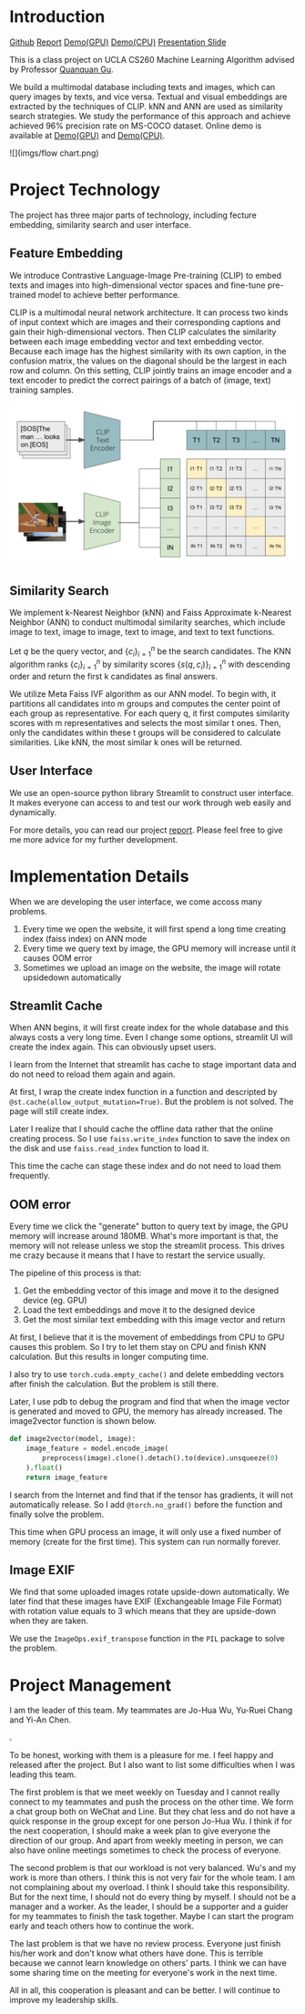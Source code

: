 # Introduction

[Github](https://github.com/zyhhhy/Vectorized-Similarity-Search-in-Multi-modal-Databases) [Report](https://github.com/zyhhhy/Vectorized-Similarity-Search-in-Multi-modal-Databases/blob/main/report/Vectorized%20Similarity%20Search%20in%20Multi-modal%20Databases.pdf) [Demo(GPU)](http://18.237.16.206:8501/) [Demo(CPU)](http://34.168.201.92:8501/) [Presentation Slide](https://github.com/zyhhhy/Vectorized-Similarity-Search-in-Multi-modal-Databases/blob/main/presentation/Final%20Project%20ver2.pptx.pdf)

This is a class project on UCLA CS260 Machine Learning Algorithm advised by Professor [Quanquan Gu](https://web.cs.ucla.edu/~qgu/).

We build a multimodal database including texts and images, which can query images by texts, and vice versa. Textual and visual embeddings are extracted by the techniques of CLIP. kNN and ANN are used as similarity search strategies. We study the performance of this approach and achieve achieved 96% precision rate on MS-COCO dataset. Online demo is available at [Demo(GPU)](http://18.237.16.206:8501/) and [Demo(CPU)](http://34.168.201.92:8501/).

![](imgs/flow chart.png)

# Project Technology

The project has three major parts of technology, including fecture embedding, similarity search and user interface.

## Feature Embedding

We introduce Contrastive Language-Image Pre-training (CLIP) to embed texts and images into high-dimensional vector spaces and fine-tune pre-trained model to achieve better performance.

CLIP is a multimodal neural network architecture. It can process two kinds of input context which are images and their corresponding captions and gain their high-dimensional vectors. Then CLIP calculates the similarity between each image embedding vector and text embedding vector. Because each image has the highest similarity with its own caption, in the confusion matrix, the values on the diagonal should be the largest in each row and column. On this setting, CLIP jointly trains an image encoder and a text encoder to predict the correct pairings of a batch of (image, text) training samples.

![](imgs/clipmodel.png)

## Similarity Search

We implement k-Nearest Neighbor (kNN) and Faiss Approximate k-Nearest Neighbor (ANN) to conduct multimodal similarity searches, which include image to text, image to image, text to image, and text to text functions.

Let $q$ be the query vector, and $\{c_i\}^n_{i=1}$ be the search candidates. The KNN algorithm ranks $\{c_i\}^n_{i=1}$ by similarity scores $\{s(q,c_i)\}^n_{i=1}$ with descending order and return the first k candidates as final answers.

We utilize Meta Faiss IVF algorithm as our ANN model. To begin with, it partitions all candidates into m groups and computes the center point of each group as representative. For each query q, it first computes similarity scores with m representatives and selects the most similar t ones. Then, only the candidates within these t groups will be considered to calculate similarities. Like kNN, the most similar k ones will be returned.

## User Interface

We use an open-source python library Streamlit to construct user interface. It makes everyone can access to and test our work through web easily and dynamically.

For more details, you can read our project [report](https://github.com/zyhhhy/Vectorized-Similarity-Search-in-Multi-modal-Databases/blob/main/report/Vectorized%20Similarity%20Search%20in%20Multi-modal%20Databases.pdf). Please feel free to give me more advice for my further development.



# Implementation Details

When we are developing the user interface, we come accoss many problems.

1. Every time we open the website, it will first spend a long time creating index (faiss index) on ANN mode
2. Every time we query text by image, the GPU memory will increase until it causes OOM error
3. Sometimes we upload an image on the website, the image will rotate upsidedown automatically

## Streamlit Cache

When ANN begins, it will first create index for the whole database and this always costs a very long time. Even I change some options, streamlit UI will create the index again. This can obviously upset users.

I learn from the Internet that streamlit has cache to stage important data and do not need to reload them again and again.

At first, I wrap the create index function in a function and descripted by `@st.cache(allow_output_mutation=True)`. But the problem is not solved. The page will still create index.

Later I realize that I should cache the offline data rather that the online creating process. So I use `faiss.write_index` function to save the index on the disk and use `faiss.read_index` function to load it. 

This time the cache can stage these index and do not need to load them frequently. 

## OOM error

Every time we click the "generate" button to query text by image, the GPU memory will increase around 180MB. What's more important is that, the memory will not release unless we stop the streamlit process. This drives me crazy because it means that I have to restart the service usually.

The pipeline of this process is that:

1. Get the embedding vector of this image and move it to the designed device (eg. GPU)
2. Load the text embeddings and move it to the designed device
3. Get the most similar text embedding with this image vector and return

At first, I believe that it is the movement of embeddings from CPU to GPU causes this problem. So I try to let them stay on CPU and finish KNN calculation. But this results in longer computing time.

I also try to use `torch.cuda.empty_cache()` and delete embedding vectors after finish the calculation. But the problem is still there.

Later, I use pdb to debug the program and find that when the image vector is generated and moved to GPU, the memory has already increased. The image2vector function is shown below.

```python
def image2vector(model, image):
    image_feature = model.encode_image(
        preprocess(image).clone().detach().to(device).unsqueeze(0)
    ).float()
    return image_feature
```

I search from the Internet and find that if the tensor has gradients, it will not automatically release. So I add `@torch.no_grad()` before the function and finally solve the problem.

This time when GPU process an image, it will only use a fixed number of memory (create for the first time). This system can run normally forever.

## Image EXIF

We find that some uploaded images rotate upside-down automatically. We later find that these images have EXIF (Exchangeable Image File Format) with rotation value equals to 3 which means that they are upside-down when they are taken.

We use the `ImageOps.exif_transpose` function in the `PIL`  package to solve the problem.

# Project Management

I am the leader of this team. My teammates are Jo-Hua Wu, Yu-Ruei Chang and Yi-An Chen.

<img src="imgs/image-20221217203829472.png" style="zoom:25%;" />

To be honest, working with them is a pleasure for me. I feel happy and released after the project. But I also want to list some difficulties when I was leading this team.

The first problem is that we meet weekly on Tuesday and I cannot really connect to my teammates and push the process on the other time. We form a chat group both on WeChat and Line. But they chat less and do not have a quick response in the group except for one person Jo-Hua Wu. I think if for the next cooperation, I should make a week plan to give everyone the direction of our group. And apart from weekly meeting in person, we can also have online meetings sometimes to check the process of everyone.

The second problem is that our workload is not very balanced. Wu's and my work is more than others. I think this is not very fair for the whole team. I am not complaining about my overload. I think I should take this responsibility. But for the next time, I should not do every thing by myself. I should not be a manager and a worker. As the leader, I should be a supporter and a guider for my teammates to finish the task together. Maybe I can start the program early and teach others how to continue the work.

The last problem is that we have no review process. Everyone just finish his/her work and don't know what others have done. This is terrible because we cannot learn knowledge on others' parts. I think we can have some sharing time on the meeting for everyone's work in the next time.

All in all, this cooperation is pleasant and can be better. I will continue to improve my leadership skills. 